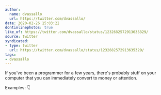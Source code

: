 ```yaml
---
author:
  name: dvassallo
  url: https://twitter.com/dvassallo/
date: 2020-02-26 15:03:22
dontinlinephotos: true
like_of: https://twitter.com/dvassallo/status/1232682572913635329/
source: twitter
syndicated:
- type: twitter
  url: https://twitter.com/dvassallo/status/1232682572913635329/
tags:
- dvassallo
---
```


If you've been a programmer for a few years, there's probably stuff on your computer that you can immediately convert to money or attention.



Examples: 👇
